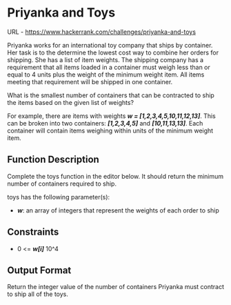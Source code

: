 # Priyanka and Toys

URL - https://www.hackerrank.com/challenges/priyanka-and-toys

Priyanka works for an international toy company that ships by container. Her task is to the determine the lowest cost way to combine her orders for shipping. She has a list of item weights. The shipping company has a requirement that all items loaded in a container must weigh less than or equal to 4 units plus the weight of the minimum weight item. All items meeting that requirement will be shipped in one container.

What is the smallest number of containers that can be contracted to ship the items based on the given list of weights?

For example, there are items with weights _**w = [1,2,3,4,5,10,11,12,13]**_. This can be broken into two containers: **_[1,2,3,4,5]_** and _**[10,11,13,13]**_. Each container will contain items weighing within units of the minimum weight item.

## Function Description

Complete the toys function in the editor below. It should return the minimum number of containers required to ship.

toys has the following parameter(s):

- **_w_**: an array of integers that represent the weights of each order to ship

## Constraints

- 0 <= **_w[i]_** 10^4

## Output Format

Return the integer value of the number of containers Priyanka must contract to ship all of the toys.
